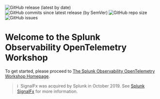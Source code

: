 ![GitHub release (latest by date)](https://img.shields.io/github/v/tag/signalfx/otelworkshop)
![GitHub commits since latest release (by SemVer)](https://img.shields.io/github/commits-since/signalfx/otelworkshop/latest)
![GitHub repo size](https://img.shields.io/github/repo-size/signalfx/otelworkshop)
![GitHub issues](https://img.shields.io/github/issues/signalfx/otelworkshop)

# Welcome to the Splunk Observability OpenTelemetry Workshop

To get started, please proceed to [The Splunk Observability OpenTelemetry Workshop Homepage](https://signalfx.github.io/otelworkshop/).

>ℹ️&nbsp;&nbsp;SignalFx was acquired by Splunk in October 2019. See [Splunk SignalFx](https://www.splunk.com/en_us/investor-relations/acquisitions/signalfx.html) for more information.

